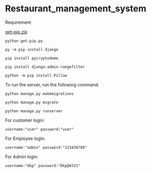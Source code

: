 # Restaurant_management_system

Requirement
    
[get-pip.zip](https://github.com/7Har/Restaurant_management_system/files/6250009/get-pip.zip)


    python get-pip.py

    py -m pip install django

    pip install pycryptodome

    pip install django-admin-rangefilter
    
    python -m pip install Pillow    


To run the server, run the following command:

    python manage.py makemigrations
        
    python manage.py migrate

    python manage.py runserver


For  customer login:

    username:"user" password:"user"
    
For  Employee login:

    username:"admin" password:"123456789"
    
For  Admin login:

    username:"dkp" password:"Dkp@4321"

